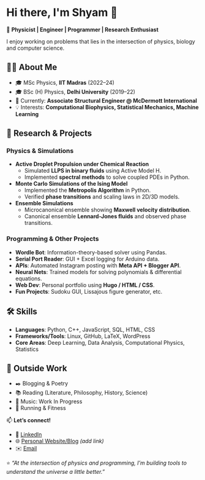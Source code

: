 # Hi there, I'm Shyam 👋  

🚀 **Physicist | Engineer | Programmer | Research Enthusiast**  

I enjoy working on problems that lies in the intersection of physics, biology and computer science.

## 🧑‍💻 About Me  
- 🎓 MSc Physics, **IIT Madras** (2022–24)  
- 🎓 BSc (H) Physics, **Delhi University** (2019–22)  
- 💼 Currently: **Associate Structural Engineer @ McDermott International**  
- 💡 Interests: **Computational Biophysics, Statistical Mechanics, Machine Learning**  

## 🔬 Research & Projects  

### Physics & Simulations  
- **Active Droplet Propulsion under Chemical Reaction**  
  - Simulated **LLPS in binary fluids** using Active Model H.  
  - Implemented **spectral methods** to solve coupled PDEs in Python.  
- **Monte Carlo Simulations of the Ising Model**  
  - Implemented the **Metropolis Algorithm** in Python.  
  - Verified **phase transitions** and scaling laws in 2D/3D models.  
- **Ensemble Simulations**  
  - Microcanonical ensemble showing **Maxwell velocity distribution**.  
  - Canonical ensemble **Lennard-Jones fluids** and observed phase transitions.  

### Programming & Other Projects  
- **Wordle Bot**: Information-theory-based solver using Pandas.  
- **Serial Port Reader**: GUI + Excel logging for Arduino data.  
- **APIs**: Automated Instagram posting with **Meta API + Blogger API**.  
- **Neural Nets**: Trained models for solving polynomials & differential equations.  
- **Web Dev**: Personal portfolio using **Hugo / HTML / CSS**.  
- **Fun Projects**: Sudoku GUI, Lissajous figure generator, etc.  

## 🛠️ Skills  

- **Languages**: Python, C++, JavaScript, SQL, HTML, CSS  
- **Frameworks/Tools**: Linux, GitHub, LaTeX, WordPress  
- **Core Areas**: Deep Learning, Data Analysis, Computational Physics, Statistics  

## 🎨 Outside Work  

- ✒️ Blogging & Poetry  
- 📚 Reading (Literature, Philosophy, History, Science)  
- 🎨 Music: Work In Progress  
- 🏃 Running & Fitness  

📫 **Let’s connect!**  
- 💼 [LinkedIn](https://www.linkedin.com/in/iashyam) 
- 🌐 [Personal Website/Blog](https://iashyam.github.io/blog) _(add link)_  
- ✉️ [Email](mailto:shyam10kwd@gmail.com)  

⭐️ *“At the intersection of physics and programming, I’m building tools to understand the universe a little better.”*  

